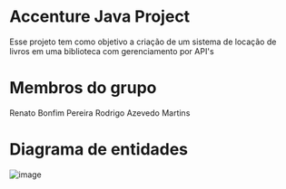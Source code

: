 # Accenture Java Project
Esse projeto tem como objetivo a criação de um sistema de locação de livros em uma biblioteca com gerenciamento por API's

# Membros do grupo
Renato Bonfim Pereira
Rodrigo Azevedo Martins

# Diagrama de entidades
![image](https://user-images.githubusercontent.com/81447934/113603782-bda5ae00-961a-11eb-889d-dccc0214ca95.png)


